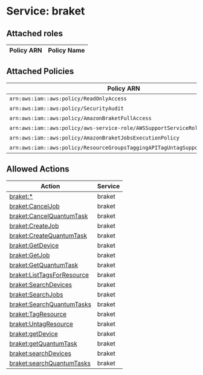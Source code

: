 # Service: braket

## Attached roles

| Policy ARN | Policy Name |
|------------|-------------|
## Attached Policies

| Policy ARN | Policy Name |
|------------|-------------|
| `arn:aws:iam::aws:policy/ReadOnlyAccess` | [ReadOnlyAccess](../policies.md#readonlyaccess) |
| `arn:aws:iam::aws:policy/SecurityAudit` | [SecurityAudit](../policies.md#securityaudit) |
| `arn:aws:iam::aws:policy/AmazonBraketFullAccess` | [AmazonBraketFullAccess](../policies.md#amazonbraketfullaccess) |
| `arn:aws:iam::aws:policy/aws-service-role/AWSSupportServiceRolePolicy` | [AWSSupportServiceRolePolicy](../policies.md#awssupportservicerolepolicy) |
| `arn:aws:iam::aws:policy/AmazonBraketJobsExecutionPolicy` | [AmazonBraketJobsExecutionPolicy](../policies.md#amazonbraketjobsexecutionpolicy) |
| `arn:aws:iam::aws:policy/ResourceGroupsTaggingAPITagUntagSupportedResources` | [ResourceGroupsTaggingAPITagUntagSupportedResources](../policies.md#resourcegroupstaggingapitaguntagsupportedresources) |

## Allowed Actions

| Action | Service |
|--------|---------|
| [braket:*](../actions.md#braket:all) | braket |
| [braket:CancelJob](../actions.md#braket:canceljob) | braket |
| [braket:CancelQuantumTask](../actions.md#braket:cancelquantumtask) | braket |
| [braket:CreateJob](../actions.md#braket:createjob) | braket |
| [braket:CreateQuantumTask](../actions.md#braket:createquantumtask) | braket |
| [braket:GetDevice](../actions.md#braket:getdevice) | braket |
| [braket:GetJob](../actions.md#braket:getjob) | braket |
| [braket:GetQuantumTask](../actions.md#braket:getquantumtask) | braket |
| [braket:ListTagsForResource](../actions.md#braket:listtagsforresource) | braket |
| [braket:SearchDevices](../actions.md#braket:searchdevices) | braket |
| [braket:SearchJobs](../actions.md#braket:searchjobs) | braket |
| [braket:SearchQuantumTasks](../actions.md#braket:searchquantumtasks) | braket |
| [braket:TagResource](../actions.md#braket:tagresource) | braket |
| [braket:UntagResource](../actions.md#braket:untagresource) | braket |
| [braket:getDevice](../actions.md#braket:getdevice) | braket |
| [braket:getQuantumTask](../actions.md#braket:getquantumtask) | braket |
| [braket:searchDevices](../actions.md#braket:searchdevices) | braket |
| [braket:searchQuantumTasks](../actions.md#braket:searchquantumtasks) | braket |